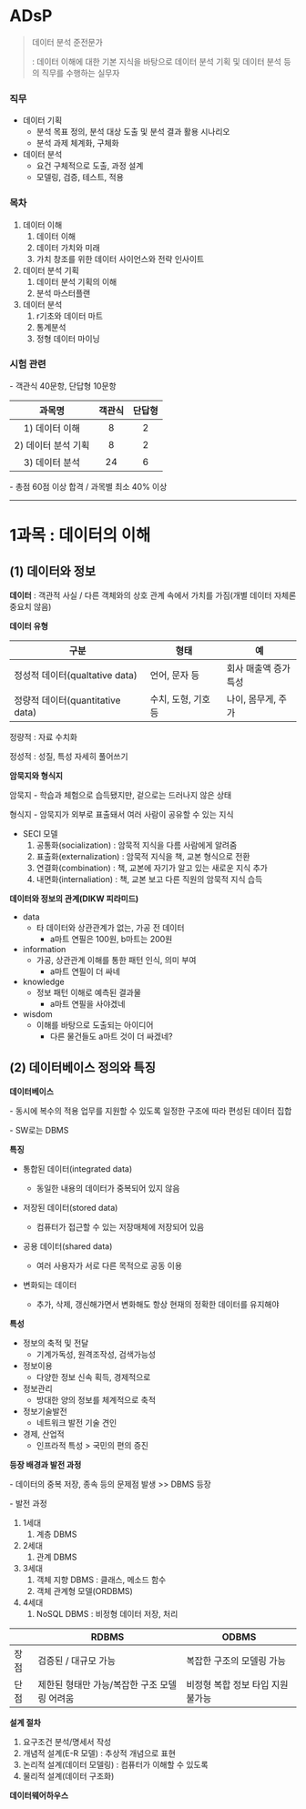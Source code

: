 # ADsP

> 데이터 분석 준전문가
>
> : 데이터 이해에 대한 기본 지식을 바탕으로 데이터 분석 기획 및 데이터 분석 등의 직무를 수행하는 실무자



### 직무

- 데이터 기획
  - 분석 목표 정의, 분석 대상 도출 및 분석 결과 활용 시나리오 
  - 분석 과제 체계화, 구체화
- 데이터 분석
  - 요건 구체적으로 도출, 과정 설계
  - 모델링, 검증, 테스트, 적용



### 목차

1) 데이터 이해
   1) 데이터 이해
   2) 데이터 가치와 미래
   3) 가치 창조를 위한 데이터 사이언스와 전략 인사이트
2) 데이터 분석 기획
   1) 데이터 분석 기획의 이해
   2) 분석 마스터플랜
3) 데이터 분석
   1) r기초와 데이터 마트
   2) 통계분석
   3) 정형 데이터 마이닝

 

### 시험 관련

\- 객관식 40문항, 단답형 10문항

|       과목명        | 객관식 | 단답형 |
| :-----------------: | :----: | :----: |
|   1) 데이터 이해    |   8    |   2    |
| 2) 데이터 분석 기획 |   8    |   2    |
|   3) 데이터 분석    |   24   |   6    |

\- 총점 60점 이상 합격 / 과목별 최소 40% 이상



---



# 1과목 : 데이터의 이해



## (1) 데이터와 정보



**데이터** : 객관적 사실 / 다른 객체와의 상호 관계 속에서 가치를 가짐(개별 데이터 자체론 중요치 않음)



**데이터 유형**

| 구분                             | 형태                | 예                         |
| -------------------------------- | ------------------- | -------------------------- |
| 정성적 데이터(qualtative data)   | 언어, 문자 등       | 회사 매출액 증가<br />특성 |
| 정량적 데이터(quantitative data) | 수치, 도형, 기호 등 | 나이, 몸무게, 주가         |

정량적 : 자료 수치화

정성적 : 성질, 특성 자세히 풀어쓰기



**암묵지와 형식지**

암묵지 \- 학습과 체험으로 습득됐지만, 겉으로는 드러나지 않은 상태

형식지 \- 암묵지가 외부로 표출돼서 여러 사람이 공유할 수 있는 지식

- SECI 모델
  1) 공통화(socialization) : 암묵적 지식을 다름 사람에게 알려줌
  2) 표출화(externalization) : 암묵적 지식을 책, 교본 형식으로 전환
  3) 연결화(combination) : 책, 교본에 자기가 알고 있는 새로운 지식 추가
  4) 내면화(internaliation) : 책, 교본 보고 다른 직원의 암묵적 지식 습득



**데이터와 정보의 관계(DIKW 피라미드)**

- data
  - 타 데이터와 상관관계가 없는, 가공 전 데이터
    - a마트 연필은 100원, b마트는 200원
- information
  - 가공, 상관관계 이해를 통한 패턴 인식, 의미 부여
    - a마트 연필이 더 싸네
- knowledge
  - 정보 패턴 이해로 예측된 결과물
    - a마트 연필을 사야겠네
- wisdom
  - 이해를 바탕으로 도출되는 아이디어
    - 다른 물건들도 a마트 것이 더 싸겠네?



## (2) 데이터베이스 정의와 특징



**데이터베이스**

\- 동시에 복수의 적용 업무를 지원할 수 있도록 일정한 구조에 따라 편성된 데이터 집합

\- SW로는 DBMS



**특징**

- 통합된 데이터(integrated data) 
  - 동일한 내용의 데이터가 중복되어 있지 않음

- 저장된 데이터(stored data)
  - 컴퓨터가 접근할 수 있는 저장매체에 저장되어 있음

- 공용 데이터(shared data)
  - 여러 사용자가 서로 다른 목적으로 공동 이용

- 변화되는 데이터
  - 추가, 삭제, 갱신해가면서 변화해도 항상 현재의 정확한 데이터를 유지해야 



**특성**

- 정보의 축적 및 전달
  - 기계가독성, 원격조작성, 검색가능성 
- 정보이용
  - 다양한 정보 신속 획득, 경제적으로 
- 정보관리
  - 방대한 양의 정보를 체계적으로 축적
- 정보기술발전
  - 네트워크 발전 기술 견인
- 경제, 산업적
  - 인프라적 특성 > 국민의 편의 증진



**등장 배경과 발전 과정**

\- 데이터의 중복 저장, 종속 등의 문제점 발생 >> DBMS 등장

\- 발전 과정

1) 1세대
   1) 계층 DBMS
2) 2세대
   1) 관계 DBMS
3) 3세대
   1) 객체 지향 DBMS : 클래스, 메소드 함수
   2) 객체 관계형 모델(ORDBMS)
4) 4세대
   1) NoSQL DBMS : 비정형 데이터 저장, 처리



|      | RDBMS                                        | ODBMS                             |
| ---- | -------------------------------------------- | --------------------------------- |
| 장점 | 검증된 / 대규모 가능                         | 복잡한 구조의 모델링 가능         |
| 단점 | 제한된 형태만 가능/복잡한 구조 모델링 어려움 | 비정형 복합 정보 타입 지원 불가능 |



**설계 절차**

1. 요구조건 분석/명세서 작성
2. 개념적 설계(E-R 모델) : 추상적 개념으로 표현
3. 논리적 설계(데이터 모델링) : 컴퓨터가 이해할 수 있도록
4. 물리적 설계(데이터 구조화)



**데이터웨어하우스**

